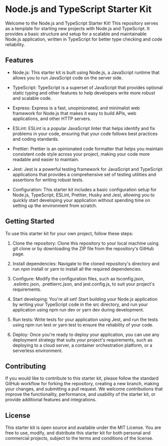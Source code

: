 # Node.js and TypeScript Starter Kit

Welcome to the Node.js and TypeScript Starter Kit! This repository serves as a template for starting new projects with Node.js and TypeScript. It provides a basic structure and setup for a scalable and maintainable Node.js application, written in TypeScript for better type checking and code reliability.

## Features

- Node.js: This starter kit is built using Node.js, a JavaScript runtime that allows you to run JavaScript code on the server side.

- TypeScript: TypeScript is a superset of JavaScript that provides optional static typing and other features to help developers write more robust and scalable code.

- Express: Express is a fast, unopinionated, and minimalist web framework for Node.js that makes it easy to build APIs, web applications, and other HTTP servers.

- ESLint: ESLint is a popular JavaScript linter that helps identify and fix problems in your code, ensuring that your code follows best practices and coding standards.

- Prettier: Prettier is an opinionated code formatter that helps you maintain consistent code style across your project, making your code more readable and easier to maintain.

- Jest: Jest is a powerful testing framework for JavaScript and TypeScript applications that provides a comprehensive set of testing utilities and assertions for writing robust tests.

- Configuration: This starter kit includes a basic configuration setup for Node.js, TypeScript, ESLint, Prettier, Husky and Jest, allowing you to quickly start developing your application without spending time on setting up the environment from scratch.

## Getting Started

To use this starter kit for your own project, follow these steps:

1. Clone the repository: Clone this repository to your local machine using git clone or by downloading the ZIP file from the repository's GitHub page.

2. Install dependencies: Navigate to the cloned repository's directory and run npm install or yarn to install all the required dependencies.

3. Configure: Modify the configuration files, such as tsconfig.json, .eslintrc.json, .prettierrc.json, and jest.config.js, to suit your project's requirements.

4. Start developing: You're all set! Start building your Node.js application by writing your TypeScript code in the src directory, and run your application using npm run dev or yarn dev during development.

5. Run tests: Write tests for your application using Jest, and run the tests using npm run test or yarn test to ensure the reliability of your code.

6. Deploy: Once you're ready to deploy your application, you can use any deployment strategy that suits your project's requirements, such as deploying to a cloud server, a container orchestration platform, or a serverless environment.

## Contributing

If you would like to contribute to this starter kit, please follow the standard GitHub workflow for forking the repository, creating a new branch, making your changes, and submitting a pull request. We welcome contributions that improve the functionality, performance, and usability of the starter kit, or provide additional features and integrations.

## License

This starter kit is open source and available under the MIT License. You are free to use, modify, and distribute this starter kit for both personal and commercial projects, subject to the terms and conditions of the license.
